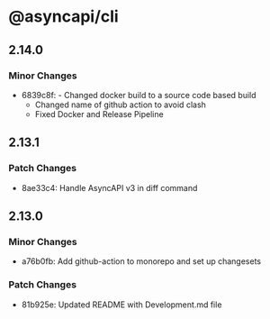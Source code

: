 # @asyncapi/cli

## 2.14.0

### Minor Changes

- 6839c8f: - Changed docker build to a source code based build
  - Changed name of github action to avoid clash
  - Fixed Docker and Release Pipeline

## 2.13.1

### Patch Changes

- 8ae33c4: Handle AsyncAPI v3 in diff command

## 2.13.0

### Minor Changes

- a76b0fb: Add github-action to monorepo and set up changesets

### Patch Changes

- 81b925e: Updated README with Development.md file
